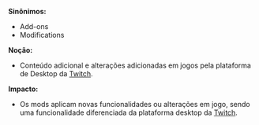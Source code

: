 **Sinônimos:**
* Add-ons
* Modifications

**Noção:**
* Conteúdo adicional e alterações adicionadas em jogos pela plataforma de Desktop da [Twitch](Twitch).

**Impacto:**
* Os mods aplicam novas funcionalidades ou alterações em jogo, sendo uma funcionalidade diferenciada da plataforma desktop da [Twitch](Twitch).